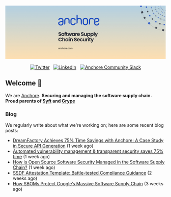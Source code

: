 <p align="center">
  <a href="https://anchore.com" target="_blank"><img src="https://raw.githubusercontent.com/anchore/.github/main/.github/banner.jpg"></a>
</p>
<p align="center">
  &nbsp;<a href="https://twitter.com/anchore" target="_blank"><img alt="Twitter" src="https://img.shields.io/badge/Twitter-303030?style=for-the-badge&logo=x&logoColor=%23ffffff"></a>&nbsp;
  &nbsp;<a href="https://www.linkedin.com/company/anchore" target="_blank"><img alt="LinkedIn" src="https://img.shields.io/badge/LinkedIn-1667be?style=for-the-badge&logo=linkedin&logoColor=%23ffffff"></a>&nbsp;
  &nbsp;<a href="https://anchore.com/slack" target="_blank"><img alt="Anchore Community Slack" src="https://img.shields.io/badge/Slack-4A154B?style=for-the-badge&logo=slack&logoColor=white"></a>&nbsp;
</p>

## Welcome 👋

We are [Anchore](https://anchore.com/).
**Securing and managing the software supply chain. Proud parents of [Syft](https://github.com/anchore/syft) and [Grype](https://github.com/anchore/grype)**

### Blog 

We regularly write about what we're working on; here are some recent blog posts:


- [DreamFactory Achieves 75% Time Savings with Anchore: A Case Study in Secure API Generation](https://anchore.com/blog/dreamfactory-air-gap-on-prem-anchore-enterprise-case-study/) (1 week ago)
- [Automated vulnerability management &amp; transparent security saves 75% time](https://anchore.com/case-studies/dreamfactory-automates-vulnerability-management-transparent-security/) (1 week ago)
- [How is Open Source Software Security Managed in the Software Supply Chain?](https://anchore.com/blog/open-source-software-security-in-software-supply-chain/) (1 week ago)
- [SSDF Attestation Template: Battle-tested Compliance Guidance](https://anchore.com/blog/announcing-ssdf-attestation-template/) (2 weeks ago)
- [How SBOMs Protect Google’s Massive Software Supply Chain](https://anchore.com/webinars/how-sboms-protect-googles-massive-software-supply-chain/) (3 weeks ago)
